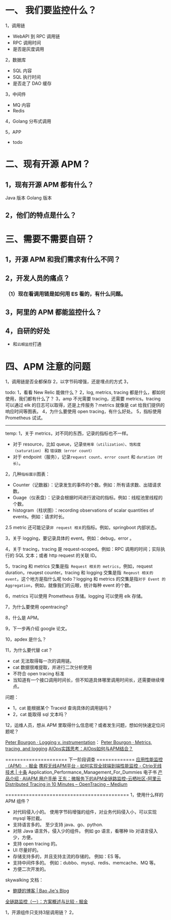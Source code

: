 # 一、 我们要监控什么？
1，调用链
- WebAPI 到 RPC 调用链
- RPC 调用时间
- 是否是灰度调用

2，数据库
- SQL 内容
- SQL 执行时间
- 是否走了 DAO 缓存

3，中间件
- MQ 内容
- Redis

4，Golang 分布式调用

5，APP
- todo


# 二、现有开源 APM？
## 1，现有开源 APM 都有什么？
Java 版本
Golang 版本

## 2，他们的特点是什么？



# 三、需要不需要自研？
## 1，开源 APM 和我们需求有什么不同？
## 2，开发人员的痛点？
### （1）现在看调用链是如何用 ES 看的，有什么问题。
## 3，阿里的 APM 都能监控什么？
## 4，自研的好处
- 和`云眼监控`打通



# 四、APM 注意的问题
1，调用链是否全都保存
2，以字节码增强，还是埋点的方式
3，



todo:
1，看看 New Relic 能做什么？
2，log, metrics, tracing 都是什么，都如何使用，我们都有什么了？
3，amp 不光需要 tracing，还需要 metrics。tracing 可以通过 elk 的日志可以取得，还是上传服务？metrics 就像是 cat 给我们提供的响应时间等图表。
4，为什么要使用 open tracing，有什么好处。
5，指标使用 Prometheus 试试。




---------------------
temp:
1，关于 metrics，对不同的东西，记录的指标也不一样。
- 对于 resource，比如 queue，记录`使用率（utilization）`、`饱和度（saturation）` 和 `错误数（error count）`
- 对于 endpoint（服务），记录`request count`、`error count` 和 `duration（时长）`。

2，几种`指标展示`图表：
- Counter（记数器）：记录发生的事件的个数。例如：所有请求数、出错请求数。
- Guage（仪表盘）：记录会根据时间进行波动的指标。例如：线程池里线程的个数。
- histogram（柱状图）：recording observations of scalar quantities of events。例如：请求时长。

2.5 metric 还可能记录`非 request 相关`的指标。例如，springboot 内部状态。

3，关于 logging，要记录具体的 event。例如：debug，error 。

4，关于 tracing，tracing 是 request-scoped。例如：RPC 调用的时间；实际执行的 SQL 文本；或者 http request 的关联 ID。

5，tracing 和 metrics 交集是指` Request 相关的 metrics`，例如，request duration，reuqest counter。tracing 和 logging 交集是指` Reqeust 相关的 event`，这个地方是指什么呢 todo？logging 和 metrics 的交集是指`对于 Event 的 Aggregation`，例如，就像我们的云眼，统计每种 event 的个数。

6，metrics 可以使用 Prometheus 存储。logging 可以使用 elk 存储。

7，为什么要使用 opentracing?

8，什么是 APM。

9，下一步再介绍 google 论文。

10，apdex 是什么？

11，为什么要代替 cat？
- cat 无法取得每一次的调用链。
- cat 数据很难提取，并进行二次分析使用
- 不符合 open tracing 标准
- 当知道有一个接口调用时间长，但不知道具体哪里调用时间长，还需要继续埋点。

问题：
- 1，cat 能根据某个 Traceid 查询具体的调用链吗？
- 2，cat 能取得 sql 文本吗？

12，运维人员，想从 APM 里取得什么信息呢？或者发生问题，想如何快速定位问题呢？

[Peter Bourgon · Logging v. instrumentation](https://peter.bourgon.org/blog/2016/02/07/logging-v-instrumentation.html)：
[Peter Bourgon · Metrics, tracing, and logging](https://peter.bourgon.org/blog/2017/02/21/metrics-tracing-and-logging.html)
[AIOps实践思考：AIOps如何与APM结合？](https://mp.weixin.qq.com/s/AcQkUiBKNOpFcUN4n3aPXQ)



===================== 下一阶段调查 =============
[应用性能监控（APM） - 掘金](https://juejin.im/post/5ba06f96f265da0ac84929e9)
[携程无线APM平台 - 如何实现全球端到端性能监控 - Ctrip无线技术 | 十条](http://www.10tiao.com/html/417/201801/2647810495/1.html)
Application_Performance_Management_For_Dummies 电子书
[产品介绍 · AliAPM 用户手册](https://apm.aliyun.com/doc/introduction.html)
[王东：微服务下的APM全链路监控-云栖社区-阿里云](https://yq.aliyun.com/articles/272142)
[Distributed Tracing in 10 Minutes – OpenTracing – Medium](https://medium.com/opentracing/distributed-tracing-in-10-minutes-51b378ee40f1)


==========================================
1，使用什么样的 APM 组件？
- 对代码侵入小的。
使用字节码增强的组件，对业务代码侵入小，可以实现 mysql 等拦截。
- 支持语言多的。
至少支持 java、go、python.
- 对除 Java 语言外，侵入少的组件。
例如 go 语言，看哪种 lib 对语言侵入少，方便。
- 支持 open tracing 的。
- UI 尽量好的。
- 存储支持多的，并且支持主流的存储的。
例如：ES 等。
- 支持中间件多的。
例如：dubbo、mysql、redis、memcache、MQ 等。
- 方便二次开发的。


skywalking 文档：
- [鲍捷的博客 | Bao Jie's Blog](http://jiebaojie.com/notes/opensource/apacheIncubatorSkywalking/#%E4%B8%AD%E9%97%B4%E4%BB%B6%E6%A1%86%E6%9E%B6%E4%B8%8E%E7%B1%BB%E5%BA%93%E6%94%AF%E6%8C%81%E5%88%97%E8%A1%A8)



[全链路监控（一）：方案概述与比较 - 掘金](https://juejin.im/post/5a7a9e0af265da4e914b46f1)



1，开源组件只支持3层调用链？
2，

